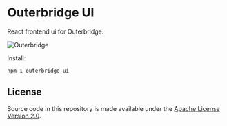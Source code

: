 <!-- markdownlint-disable MD030 -->

# Outerbridge UI

React frontend ui for Outerbridge.

![Outerbridge](https://raw.githubusercontent.com/Outerbridgeio/Outerbridge/master/assets/outerbridge_brand.png)

Install:

```bash
npm i outerbridge-ui
```

## License

Source code in this repository is made available under the [Apache License Version 2.0](https://github.com/Outerbridgeio/Outerbridge/blob/master/LICENSE.md).

